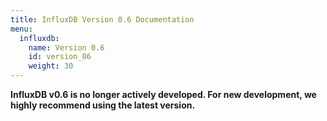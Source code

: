 ```yaml
---
title: InfluxDB Version 0.6 Documentation
menu:
  influxdb:
    name: Version 0.6
    id: version_06
    weight: 30
---
```


__InfluxDB v0.6 is no longer actively developed. For new development, we highly recommend using the latest version.__
